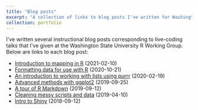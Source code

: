 ```yaml
---
title: "Blog posts"
excerpt: "A collection of links to blog posts I've written for Washington State University's R Working Group. <br/><img src='/images/blog_thumbnail.png'>"
collection: portfolio
---
```


I've written several instructional blog posts corresponding to live-coding talks that I've given at the Washington State University R Working Group. Below are links to each blog post:

+ [Introduction to mapping in R](https://cougrstats.wordpress.com/2021/02/10/introduction-to-mapping-in-r/) (2021-02-10)
+ [Formatting data for use with R](https://cougrstats.wordpress.com/2020/10/21/formatting-data-for-use-with-r/) (2020-10-21)
+ [An introduction to working with lists using purrr](https://cougrstats.wordpress.com/2020/02/19/an-introduction-to-working-with-lists-using-purrr/) (2020-02-19)
+ [Advanced methods with ggplot2](https://cougrstats.wordpress.com/2019/09/25/advanced-methods-with-ggplot2/) (2019-09-25)
+ [A tour of R Markdown](https://cougrstats.wordpress.com/2019/09/12/a-tour-of-r-markdown/) (2019-09-12)
+ [Cleaning messy scripts and data](https://cougrstats.wordpress.com/2019/04/10/cleaning-messy-scripts-and-data/) (2019-04-10)
+ [Intro to Shiny](https://cougrstats.wordpress.com/2018/09/12/how-to-shiny-2/) (2018-09-12)
